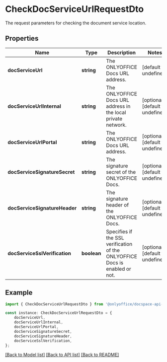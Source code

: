 # CheckDocServiceUrlRequestDto

The request parameters for checking the document service location.

## Properties

Name | Type | Description | Notes
------------ | ------------- | ------------- | -------------
**docServiceUrl** | **string** | The ONLYOFFICE Docs URL address. | [default to undefined]
**docServiceUrlInternal** | **string** | The ONLYOFFICE Docs URL address in the local private network. | [optional] [default to undefined]
**docServiceUrlPortal** | **string** | The ONLYOFFICE Docs URL address. | [optional] [default to undefined]
**docServiceSignatureSecret** | **string** | The signature secret of the ONLYOFFICE Docs. | [optional] [default to undefined]
**docServiceSignatureHeader** | **string** | The signature header of the ONLYOFFICE Docs. | [optional] [default to undefined]
**docServiceSslVerification** | **boolean** | Specifies if the SSL verification of the ONLYOFFICE Docs is enabled or not. | [optional] [default to undefined]

## Example

```typescript
import { CheckDocServiceUrlRequestDto } from '@onlyoffice/docspace-api-sdk';

const instance: CheckDocServiceUrlRequestDto = {
    docServiceUrl,
    docServiceUrlInternal,
    docServiceUrlPortal,
    docServiceSignatureSecret,
    docServiceSignatureHeader,
    docServiceSslVerification,
};
```

[[Back to Model list]](../README.md#documentation-for-models) [[Back to API list]](../README.md#documentation-for-api-endpoints) [[Back to README]](../README.md)
